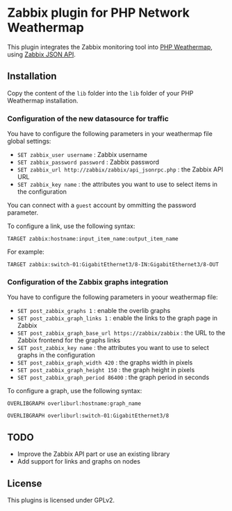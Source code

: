 # Zabbix plugin for PHP Network Weathermap

This plugin integrates the Zabbix monitoring tool into [PHP Weathermap](http://www.network-weathermap.com), using [Zabbix JSON API](https://www.zabbix.com/documentation/2.0/manual/appendix/api/api).

## Installation

Copy the content of the `lib` folder into the `lib` folder of your PHP Weathermap installation.

### Configuration of the new datasource for traffic

You have to configure the following parameters in your weathermap file global settings:

* `SET zabbix_user username` : Zabbix username
* `SET zabbix_password password` : Zabbix password
* `SET zabbix_url http://zabbix/zabbix/api_jsonrpc.php` : the Zabbix API URL
* `SET zabbix_key name` : the attributes you want to use to select items in the configuration

You can connect with a `guest` account by ommitting the password parameter.

To configure a link, use the following syntax:

```
TARGET zabbix:hostname:input_item_name:output_item_name
```

For example:

```
TARGET zabbix:switch-01:GigabitEthernet3/8-IN:GigabitEthernet3/8-OUT
```

### Configuration of the Zabbix graphs integration

You have to configure the following parameters in yoour weathermap file:

* `SET post_zabbix_graphs 1` : enable the overlib graphs
* `SET post_zabbix_graph_links 1` : enable the links to the graph page in Zabbix
* `SET post_zabbix_graph_base_url https://zabbix/zabbix` : the URL to the Zabbix frontend for the graphs links
* `SET post_zabbix_key name` : the attributes you want to use to select graphs in the configuration
* `SET post_zabbix_graph_width 420` : the graphs width in pixels
* `SET post_zabbix_graph_height 150` : the graph height in pixels
* `SET post_zabbix_graph_period 86400` : the graph period in seconds

To configure a graph, use the following syntax:

```
OVERLIBGRAPH overliburl:hostname:graph_name
```

```
OVERLIBGRAPH overliburl:switch-01:GigabitEthernet3/8
```

## TODO

* Improve the Zabbix API part or use an existing library
* Add support for links and graphs on nodes

## License

This plugins is licensed under GPLv2.
